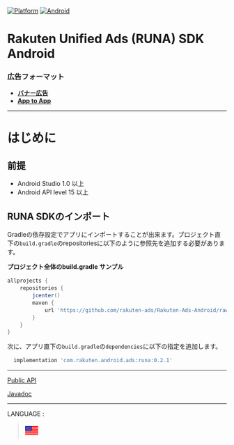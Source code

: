 <div id="top"></div>

[![Platform](http://img.shields.io/badge/platform-Android-brightgreen.svg?style=flat)](https://developer.android.com)
[![Android](http://img.shields.io/badge/support-API_Level_15+-blue.svg?style=flat)](https://developer.android.com)

# Rakuten Unified Ads (RUNA) SDK Android

### 広告フォーマット

* **[バナー広告](./bannerads/README.md)**
* **[App to App](./a2a/README.md)**

---
# はじめに

<div id="prerequisites"></div>

## 前提

* Android Studio 1.0 以上
* Android API level 15 以上


<div id="import_sdk"></div>

## RUNA SDKのインポート

Gradleの依存設定でアプリにインポートすることが出来ます。プロジェクト直下の`build.gradle`のrepositoriesに以下のように参照先を追加する必要があります。

**プロジェクト全体のbuild.gradle サンプル**

```groovy
allprojects {
    repositories {
        jcenter()
        maven {
            url 'https://github.com/rakuten-ads/Rakuten-Ads-Android/raw/master/maven'
        }
    }
}
```

次に、アプリ直下の`build.gradle`の`dependencies`に以下の指定を追加します。

```groovy
  implementation 'com.rakuten.android.ads:runa:0.2.1'
```

---
[Public API](./api/README.md)

[Javadoc](https://rakuten-ads.github.io/products/android/javadoc/index.html)

---
LANGUAGE :
> [![en](../lang/en.png)](/README.md#top)

